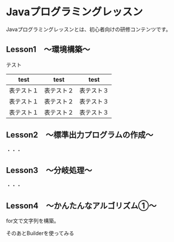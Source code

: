 # Javaプログラミングレッスン

Javaプログラミングレッスンとは、初心者向けの研修コンテンツです。

## Lesson1　～環境構築～

テスト

| test | test  | test |
| ---- | ---- | ---- |
| 表テスト１ | 表テスト２ | 表テスト３ |
| 表テスト１ | 表テスト２ | 表テスト３ |
| 表テスト１ | 表テスト２ | 表テスト３ |


## Lesson2　～標準出力プログラムの作成～

・・・

## Lesson3　～分岐処理～

・・・

## Lesson4　～かんたんなアルゴリズム①～

for文で文字列を構築。

そのあとBuilderを使ってみる



